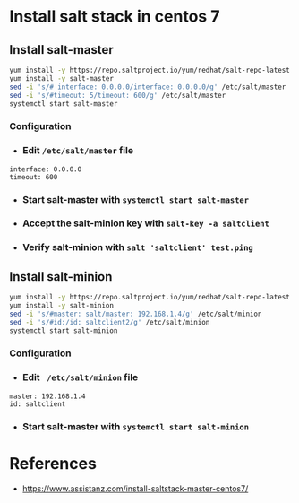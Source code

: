 # Install salt stack in centos 7

## Install salt-master
```bash
yum install -y https://repo.saltproject.io/yum/redhat/salt-repo-latest.el7.noarch.rpm
yum install -y salt-master
sed -i 's/# interface: 0.0.0.0/interface: 0.0.0.0/g' /etc/salt/master
sed -i 's/#timeout: 5/timeout: 600/g' /etc/salt/master
systemctl start salt-master
```

### Configuration
- ### Edit `/etc/salt/master` file
```text
interface: 0.0.0.0
timeout: 600
```
- ### Start salt-master with `systemctl start salt-master`
- ### Accept the salt-minion key with `salt-key -a saltclient`
- ### Verify salt-minion with `salt 'saltclient' test.ping`

## Install salt-minion
```bash
yum install -y https://repo.saltproject.io/yum/redhat/salt-repo-latest.el7.noarch.rpm
yum install -y salt-minion
sed -i 's/#master: salt/master: 192.168.1.4/g' /etc/salt/minion
sed -i 's/#id:/id: saltclient2/g' /etc/salt/minion
systemctl start salt-minion
```

### Configuration
- ### Edit ` /etc/salt/minion` file
```text
master: 192.168.1.4
id: saltclient
```
- ### Start salt-master with `systemctl start salt-minion`


# References
- https://www.assistanz.com/install-saltstack-master-centos7/
